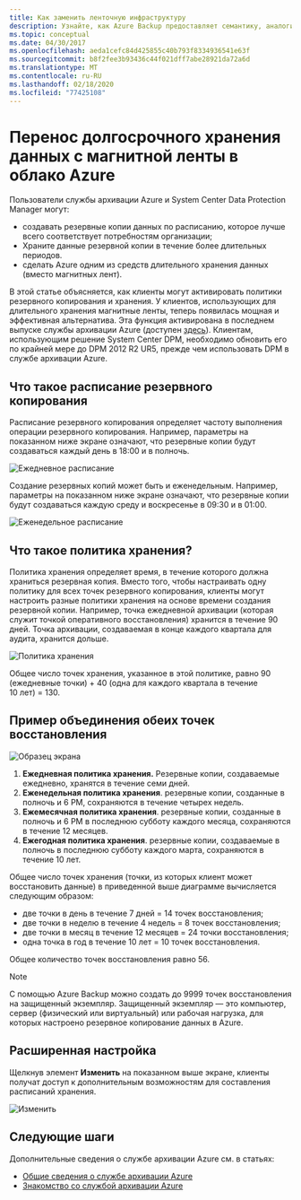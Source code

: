 ```yaml
---
title: Как заменить ленточную инфраструктуру
description: Узнайте, как Azure Backup предоставляет семантику, аналогичную ленте, которая позволяет выполнять резервное копирование и восстановление данных в Azure.
ms.topic: conceptual
ms.date: 04/30/2017
ms.openlocfilehash: aeda1cefc84d425855c40b793f8334936541e63f
ms.sourcegitcommit: b8f2fee3b93436c44f021dff7abe28921da72a6d
ms.translationtype: MT
ms.contentlocale: ru-RU
ms.lasthandoff: 02/18/2020
ms.locfileid: "77425108"
---
```

# <a name="move-your-long-term-storage-from-tape-to-the-azure-cloud"></a>Перенос долгосрочного хранения данных с магнитной ленты в облако Azure

Пользователи службы архивации Azure и System Center Data Protection Manager могут:

* создавать резервные копии данных по расписанию, которое лучше всего соответствует потребностям организации;
* Храните данные резервной копии в течение более длительных периодов.
* сделать Azure одним из средств длительного хранения данных (вместо магнитных лент).

В этой статье объясняется, как клиенты могут активировать политики резервного копирования и хранения. У клиентов, использующих для длительного хранения магнитные ленты, теперь появилась мощная и эффективная альтернатива. Эта функция активирована в последнем выпуске службы архивации Azure (доступен [здесь](https://aka.ms/azurebackup_agent)). Клиентам, использующим решение System Center DPM, необходимо обновить его по крайней мере до DPM 2012 R2 UR5, прежде чем использовать DPM в службе архивации Azure.

## <a name="what-is-the-backup-schedule"></a>Что такое расписание резервного копирования

Расписание резервного копирования определяет частоту выполнения операции резервного копирования. Например, параметры на показанном ниже экране означают, что резервные копии будут создаваться каждый день в 18:00 и в полночь.

![Ежедневное расписание](./media/backup-azure-backup-cloud-as-tape/dailybackupschedule.png)

Создание резервных копий может быть и еженедельным. Например, параметры на показанном ниже экране означают, что резервные копии будут создаваться каждую среду и воскресенье в 09:30 и в 01:00.

![Еженедельное расписание](./media/backup-azure-backup-cloud-as-tape/weeklybackupschedule.png)

## <a name="what-is-the-retention-policy"></a>Что такое политика хранения?

Политика хранения определяет время, в течение которого должна храниться резервная копия. Вместо того, чтобы настраивать одну политику для всех точек резервного копирования, клиенты могут настроить разные политики хранения на основе времени создания резервной копии. Например, точка ежедневной архивации (которая служит точкой оперативного восстановления) хранится в течение 90 дней. Точка архивации, создаваемая в конце каждого квартала для аудита, хранится дольше.

![Политика хранения](./media/backup-azure-backup-cloud-as-tape/retentionpolicy.png)

Общее число точек хранения, указанное в этой политике, равно 90 (ежедневные точки) + 40 (одна для каждого квартала в течение 10 лет) = 130.

## <a name="example--putting-both-together"></a>Пример объединения обеих точек восстановления

![Образец экрана](./media/backup-azure-backup-cloud-as-tape/samplescreen.png)

1. **Ежедневная политика хранения.** Резервные копии, создаваемые ежедневно, хранятся в течение семи дней.
2. **Еженедельная политика хранения**. резервные копии, созданные в полночь и 6 РМ, сохраняются в течение четырех недель.
3. **Ежемесячная политика хранения**. резервные копии, созданные в полночь и 6 PM в последнюю субботу каждого месяца, сохраняются в течение 12 месяцев.
4. **Ежегодная политика хранения**. резервные копии, создаваемые в полночь в последнюю субботу каждого марта, сохраняются в течение 10 лет.

Общее число точек хранения (точки, из которых клиент может восстановить данные) в приведенной выше диаграмме вычисляется следующим образом:

* две точки в день в течение 7 дней = 14 точек восстановления;
* две точки в неделю в течение 4 недель = 8 точек восстановления;
* две точки в месяц в течение 12 месяцев = 24 точки восстановления;
* одна точка в год в течение 10 лет = 10 точек восстановления.

Общее количество точек восстановления равно 56.

> [!NOTE]
> С помощью Azure Backup можно создать до 9999 точек восстановления на защищенный экземпляр. Защищенный экземпляр — это компьютер, сервер (физический или виртуальный) или рабочая нагрузка, для которых настроено резервное копирование данных в Azure.
>

## <a name="advanced-configuration"></a>Расширенная настройка

Щелкнув элемент **Изменить** на показанном выше экране, клиенты получат доступ к дополнительным возможностям для составления расписаний хранения.

![Изменить](./media/backup-azure-backup-cloud-as-tape/modify.png)

## <a name="next-steps"></a>Следующие шаги

Дополнительные сведения о службе архивации Azure см. в статьях:

* [Общие сведения о службе архивации Azure](backup-introduction-to-azure-backup.md)
* [Знакомство со службой архивации Azure](backup-try-azure-backup-in-10-mins.md)
